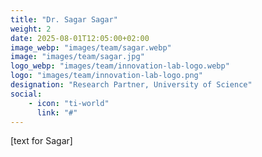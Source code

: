 ```yaml
---
title: "Dr. Sagar Sagar"
weight: 2
date: 2025-08-01T12:05:00+02:00
image_webp: "images/team/sagar.webp"
image: "images/team/sagar.jpg"
logo_webp: "images/team/innovation-lab-logo.webp" 
logo: "images/team/innovation-lab-logo.png" 
designation: "Research Partner, University of Science"
social:
    - icon: "ti-world"
      link: "#"
---
```


[text for Sagar]
